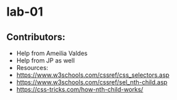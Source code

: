 # lab-01

## Contributors:
- Help from Ameilia Valdes
- Help from JP as well
- Resources: 
- https://www.w3schools.com/cssref/css_selectors.asp
- https://www.w3schools.com/cssref/sel_nth-child.asp
- https://css-tricks.com/how-nth-child-works/



